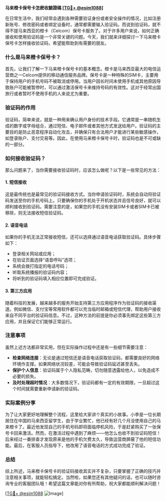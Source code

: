 **马来橙卡保号卡怎麽收驗證碼 [[TG💪+ @esim1088](https://t.me/s/esim1088)]**

在日常生活中，我们经常会遇到各种需要验证身份或者安全操作的情况，比如注册新账号、修改密码或者绑定设备时，通常都需要输入验证码。而说到验证码，就不得不提马来西亚的橙卡（Celcom）保号卡服务了。对于许多用户来说，如何正确接收和使用验证码是一个非常关键的问题。今天，我们就来详细探讨一下马来橙卡保号卡怎样接收验证码，希望能帮助到有需要的朋友。

### 什么是马来橙卡保号卡？

首先，让我们了解一下马来橙卡保号卡的基本概念。橙卡是马来西亚最大的电信运营商之一Celcom提供的移动通信服务品牌。保号卡是一种特殊的SIM卡，主要用于保持用户的手机号码不被取消或停用。当用户因长时间未使用手机或其他原因导致账户可能被暂停时，可以通过激活保号卡来维持号码的有效性。这对于经常出国旅行或者暂时不使用手机的人来说尤为重要。

### 验证码的作用

验证码，简单来说，就是一种用来确认用户身份的技术手段。它通常是一串随机生成的数字或字母组合，通过短信、电子邮件或者其他方式发送给用户。验证码的主要目的是防止恶意程序自动化攻击，并确保只有合法用户才能进行某些敏感操作，如登录账户、支付交易等。因此，在使用马来橙卡保号卡时，验证码也是不可或缺的一部分。

### 如何接收验证码？

那么问题来了，当你需要接收验证码时，应该怎么做呢？以下是一些常见的方法：

#### 1. 短信接收
这是最传统也是最常见的验证码接收方式。当你申请验证码时，系统会自动将验证码发送至你的手机号码上。只要确保你的手机处于开机状态并且信号良好，就可以顺利接收到验证码。需要注意的是，如果您的手机没有安装SIM卡或者SIM卡已被移除，则无法接收短信验证码。

#### 2. 语音电话
如果你的手机无法正常接收短信，还可以选择通过语音电话获取验证码。具体步骤如下：
   - 登录相关网站或应用；
   - 在验证页面选择“语音呼叫”选项；
   - 系统会拨打指定的电话号码；
   - 听取系统播报的验证码内容；
   - 将听到的验证码填入相应位置即可完成验证。

#### 3. 第三方应用
随着科技的发展，越来越多的服务开始支持第三方应用程序作为验证码的接收渠道。例如微信、支付宝等常用软件都可以充当临时邮箱或短信代理，帮助用户接收来自不同平台的验证码信息。不过，这种方法的前提是你必须事先绑定这些第三方应用，并且保证它们能够正常运行。

### 注意事项

虽然上述方法都非常实用，但在实际操作过程中还是有一些细节需要注意：

- **检查网络连接**：无论是通过短信还是语音电话获取验证码，都需要良好的网络环境作支撑。如果网络状况较差，可能会导致验证码延迟甚至丢失。
- **保护个人信息**：验证码属于个人隐私范畴，切勿随意透露给他人，以免造成不必要的损失。
- **及时处理超时情况**：大多数情况下，验证码都有一定的有效期限，一旦超过这个时间就需要重新申请新的验证码。

### 实际案例分享

为了让大家更好地理解整个流程，这里给大家讲个真实的小故事。小李是一位长期居住在中国的马来西亚留学生，由于学业繁忙，他已经有好几个月没使用自己的马来橙卡了。最近他发现自己的手机号码即将面临停机风险，于是赶紧购买了一张保号卡回来激活。然而，在激活过程中遇到了麻烦——他怎么也收不到验证码短信！后来经过一番排查才发现原来是他的手机欠费太久，导致运营商屏蔽了他的短信功能。最后，在客服人员指导下，他改用了语音电话的方式成功完成了验证。

### 总结

综上所述，马来橙卡保号卡的验证码接收其实并不复杂，只要掌握了正确的技巧并注意相关事项，就能轻松搞定。当然啦，如果您还有其他疑问的话，也可以随时咨询专业的客服团队哦！希望这篇文章能对你有所帮助，祝大家都能顺利解决问题！

[[TG💪+ @esim1088](https://t.me/s/esim1088) ![Image](https://i.postimg.cc/4NQfJmqS/Snipaste-2025-05-13-00-14-12.png)]